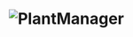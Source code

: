 <h1 align="center">
    <img alt="PlantManager" title="PlantManager" src=".github/logo.svg" />
</h1>

